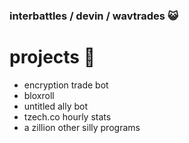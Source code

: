 ### interbattles / devin / wavtrades 😺

# projects 🦕
- encryption trade bot
- bloxroll
- untitled ally bot
- tzech.co hourly stats
- a zillion other silly programs
